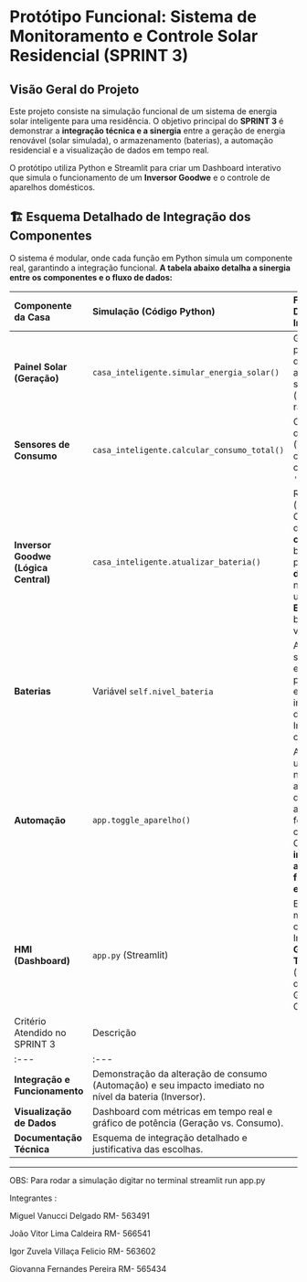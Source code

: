 #  Protótipo Funcional: Sistema de Monitoramento e Controle Solar Residencial (SPRINT 3)

##  Visão Geral do Projeto

Este projeto consiste na simulação funcional de um sistema de energia solar inteligente para uma residência. O objetivo principal do **SPRINT 3** é demonstrar a **integração técnica e a sinergia** entre a geração de energia renovável (solar simulada), o armazenamento (baterias), a automação residencial e a visualização de dados em tempo real.

O protótipo utiliza Python e Streamlit para criar um Dashboard interativo que simula o funcionamento de um **Inversor Goodwe** e o controle de aparelhos domésticos.

## 🏗️ Esquema Detalhado de Integração dos Componentes

O sistema é modular, onde cada função em Python simula um componente real, garantindo a integração funcional. **A tabela abaixo detalha a sinergia entre os componentes e o fluxo de dados:**

| Componente da Casa | Simulação (Código Python) | Fluxo de Dados e Integração |
| :--- | :--- | :--- |
| **Painel Solar (Geração)** | `casa_inteligente.simular_energia_solar()` | Gera a potência (W) de acordo com a hora do sistema (simulando a radiação solar). |
| **Sensores de Consumo** | `casa_inteligente.calcular_consumo_total()` | Coleta a soma da potência (W) de todos os aparelhos com `estado = 'Ligado'`. |
| **Inversor Goodwe (Lógica Central)** | `casa_inteligente.atualizar_bateria()` | Recebe (Geração - Consumo) e decide o fluxo: **carregar** a bateria se positivo, **descarregar** se negativo, ou usar a **Rede Elétrica** se a bateria estiver vazia. |
| **Baterias** | Variável `self.nivel_bateria` | Armazena o saldo energético. Sua porcentagem é exibida e influencia a decisão do Inversor sobre o uso da Rede. |
| **Automação** | `app.toggle_aparelho()` | A ação do usuário (clicar no botão) altera o estado de um aparelho, o que força um novo cálculo de Consumo Total, **integrando a automação ao fluxo de energia**. |
| **HMI (Dashboard)** | `app.py` (Streamlit) | Exibe as métricas calculadas pelo Inversor e o **Gráfico em Tempo Real** (`st.line_chart`) dos dados de Geração e Consumo. |
| Critério Atendido no SPRINT 3 | Descrição |
| :--- | :--- |
| **Integração e Funcionamento** | Demonstração da alteração de consumo (Automação) e seu impacto imediato no nível da bateria (Inversor). |
| **Visualização de Dados** | Dashboard com métricas em tempo real e gráfico de potência (Geração vs. Consumo). |
| **Documentação Técnica** | Esquema de integração detalhado e justificativa das escolhas. |

---

OBS: Para rodar a simulação digitar no terminal streamlit run app.py

Integrantes : 

Miguel Vanucci Delgado RM- 563491

João Vitor Lima Caldeira RM- 566541

Igor Zuvela Villaça Felicio RM- 563602

Giovanna Fernandes Pereira RM- 565434
